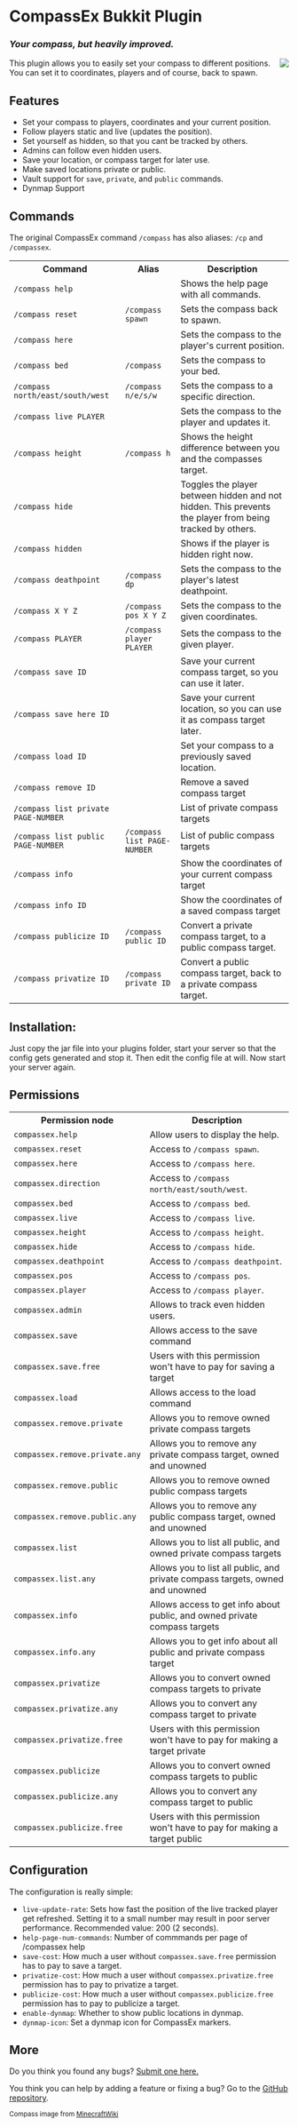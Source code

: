 # CompassEx Bukkit Plugin
### _Your compass, but heavily improved._

<img src="http://dl.dropbox.com/u/8199290/Compass.png" style="float:right;" />

This plugin allows you to easily set your compass to different positions. You can set it to coordinates, players and of course, back to spawn.

## Features

* Set your compass to players, coordinates and your current position.
* Follow players static and live (updates the position).
* Set yourself as hidden, so that you cant be tracked by others.
* Admins can follow even hidden users.
* Save your location, or compass target for later use.
* Make saved locations private or public.
* Vault support for `save`, `private`, and `public` commands.
* Dynmap Support

## Commands

The original CompassEx command `/compass` has also aliases: `/cp` and `/compassex`.

<table>
	<tr>
		<th>Command</th><th>Alias</th><th>Description</th>
	</tr>
	<tr>
		<td><code>/compass help</code></td>
		<td></td>
		<td>Shows the help page with all commands.</td>
	</tr>	
	<tr>
		<td><code>/compass reset</code></td>
		<td><code>/compass spawn</code></td>
		<td>Sets the compass back to spawn.</td>
	</tr>
	<tr>
		<td><code>/compass here</code></td>
		<td></td>
		<td>Sets the compass to the player's current position.</td>
	</tr>
	<tr>
		<td><code>/compass bed</code></td>
		<td><code>/compass</code></td>
		<td>Sets the compass to your bed.</td>
	</tr>
	<tr>
		<td><code>/compass north/east/south/west</code></td>
		<td><code>/compass n/e/s/w</code></td>
		<td>Sets the compass to a specific direction.</td>
	</tr>
	<tr>
		<td><code>/compass live PLAYER</code></td>
		<td></td>
		<td>Sets the compass to the player and updates it.</td>
	</tr>
	<tr>
		<td><code>/compass height</code></td>
		<td><code>/compass h</code></td>
		<td>Shows the height difference between you and the compasses target.</td>
	</tr>
	<tr>
		<td><code>/compass hide</code></td>
		<td></td>
		<td>Toggles the player between hidden and not hidden. This prevents the player from being tracked by others.</td>
	</tr>
	<tr>
		<td><code>/compass hidden</code></td>
		<td></td>
		<td>Shows if the player is hidden right now.</td>
	</tr>
	<tr>
		<td><code>/compass deathpoint</code></td>
		<td><code>/compass dp</code></td>
		<td>Sets the compass to the player's latest deathpoint.</td>
	</tr>
	<tr>
		<td><code>/compass X Y Z</code></td>
		<td><code>/compass pos X Y Z</code></td>
		<td>Sets the compass to the given coordinates.</td>
	</tr>
	<tr>
		<td><code>/compass PLAYER</code></td>
		<td><code>/compass player PLAYER</code></td>
		<td>Sets the compass to the given player.</td>
	</tr>
	<tr>
		<td><code>/compass save ID</code></td>
		<td></td>
		<td>Save your current compass target, so you can use it later.</td>
	</tr>
	<tr>
		<td><code>/compass save here ID</code></td>
		<td></td>
		<td>Save your current location, so you can use it as compass target later.</td>
	</tr>
	<tr>
		<td><code>/compass load ID</code></td>
		<td></td>
		<td>Set your compass to a previously saved location.</td>
	</tr>
	<tr>
		<td><code>/compass remove ID</code></td>
		<td></td>
		<td>Remove a saved compass target</td>
	</tr>
	<tr>
		<td><code>/compass list private PAGE-NUMBER</code></td>
		<td></td>
		<td>List of private compass targets</td>
	</tr>
	<tr>
		<td><code>/compass list public PAGE-NUMBER</code></td>
		<td><code>/compass list PAGE-NUMBER</code></td>
		<td>List of public compass targets</td>
	</tr>
	<tr>
		<td><code>/compass info</code></td>
		<td></td>
		<td>Show the coordinates of your current compass target</td>
	</tr>
	<tr>
		<td><code>/compass info ID</code></td>
		<td></td>
		<td>Show the coordinates of a saved compass target</td>
	</tr>
	<tr>
		<td><code>/compass publicize ID</code></td>
		<td><code>/compass public ID</code></td>
		<td>Convert a private compass target, to a public compass target.</td>
	</tr>
	<tr>
		<td><code>/compass privatize ID</code></td>
		<td><code>/compass private ID</code></td>
		<td>Convert a public compass target, back to a private compass target.</td>
	</tr>
</table>

## Installation:

Just copy the jar file into your plugins folder, start your server so that the config gets generated and stop it. Then edit the config file at will. Now start your server again.

## Permissions

<table>
	<tr>
		<th>Permission node</th>
		<th>Description</th>
	</tr>
	<tr>
		<td><code>compassex.help</code></td>
		<td>Allow users to display the help.</td>
	</tr>
	<tr>
		<td><code>compassex.reset</code></td>
		<td>Access to <code>/compass spawn</code>.</td>
	</tr>
	<tr>
		<td><code>compassex.here</code></td>
		<td>Access to <code>/compass here</code>.</td>
	</tr>
	<tr>
		<td><code>compassex.direction</code></td>
		<td>Access to <code>/compass north/east/south/west</code>.</td>
	</tr>
	<tr>
		<td><code>compassex.bed</code></td>
		<td>Access to <code>/compass bed</code>.</td>
	</tr>
	<tr>
		<td><code>compassex.live</code></td>
		<td>Access to <code>/compass live</code>.</td>
	</tr>
	<tr>
		<td><code>compassex.height</code></td>
		<td>Access to <code>/compass height</code>.</td>
	</tr>
	<tr>
		<td><code>compassex.hide</code></td>
		<td>Access to <code>/compass hide</code>.</td>
	</tr>
	<tr>
		<td><code>compassex.deathpoint</code></td>
		<td>Access to <code>/compass deathpoint</code>.</td>
	</tr>
	<tr>
		<td><code>compassex.pos</code></td>
		<td>Access to <code>/compass pos</code>.</td>
	</tr>
	<tr>
		<td><code>compassex.player</code></td>
		<td>Access to <code>/compass player</code>.</td>
	</tr>
	<tr>
		<td><code>compassex.admin</code></td>
		<td>Allows to track even hidden users.</td>
	</tr>
	<tr>
		<td><code>compassex.save</code></td>
		<td>Allows access to the save command</td>
	</tr>
	<tr>
		<td><code>compassex.save.free</code></td>
		<td>Users with this permission won't have to pay for saving a target</td>
	</tr>
	<tr>
		<td><code>compassex.load</code></td>
		<td>Allows access to the load command</td>
	</tr>
	<tr>
		<td><code>compassex.remove.private</code></td>
		<td>Allows you to remove owned private compass targets</td>
	</tr>
	<tr>
		<td><code>compassex.remove.private.any</code></td>
		<td>Allows you to remove any private compass target, owned and unowned</td>
	</tr>
	<tr>
		<td><code>compassex.remove.public</code></td>
		<td>Allows you to remove owned public compass targets</td>
	</tr>
	<tr>
		<td><code>compassex.remove.public.any</code></td>
		<td>Allows you to remove any public compass target, owned and unowned</td>
	</tr>
	<tr>
		<td><code>compassex.list</code></td>
		<td>Allows you to list all public, and owned private compass targets</td>
	</tr>
	<tr>
		<td><code>compassex.list.any</code></td>
		<td>Allows you to list all public, and private compass targets, owned and unowned</td>
	</tr>
	<tr>
		<td><code>compassex.info</code></td>
		<td>Allows access to get info about public, and owned private compass targets</td>
	</tr>
	<tr>
		<td><code>compassex.info.any</code></td>
		<td>Allows you to get info about all public and private compass target</td>
	</tr>
	<tr>
		<td><code>compassex.privatize</code></td>
		<td>Allows you to convert owned compass targets to private</td>
	</tr>
	<tr>
		<td><code>compassex.privatize.any</code></td>
		<td>Allows you to convert any compass target to private</td>
	</tr>
	<tr>
		<td><code>compassex.privatize.free</code></td>
		<td>Users with this permission won't have to pay for making a target private</td>
	</tr>
	<tr>
		<td><code>compassex.publicize</code></td>
		<td>Allows you to convert owned compass targets to public</td>
	</tr>
	<tr>
		<td><code>compassex.publicize.any</code></td>
		<td>Allows you to convert any compass target to public</td>
	</tr>
	<tr>
		<td><code>compassex.publicize.free</code></td>
		<td>Users with this permission won't have to pay for making a target public</td>
	</tr>
	
</table>

## Configuration
The configuration is really simple:

* `live-update-rate`: Sets how fast the position of the live tracked player get refreshed. Setting it to a small number may result in poor server performance. Recommended value: 200 (2 seconds).
* `help-page-num-commands`: Number of commmands per page of /compassex help
* `save-cost`: How much a user without <code>compassex.save.free</code> permission has to pay to save a target.
* `privatize-cost`: How much a user without <code>compassex.privatize.free</code> permission has to pay to privatize a target.
* `publicize-cost`: How much a user without <code>compassex.publicize.free</code> permission has to pay to publicize a target.
* `enable-dynmap`: Whether to show public locations in dynmap.
* `dynmap-icon`: Set a dynmap icon for CompassEx markers.

## More

Do you think you found any bugs? [Submit one here.](https://github.com/Philipp15b/CompassEx/issues)

You think you can help by adding a feature or fixing a bug? Go to the [GitHub repository](https://github.com/Philipp15b/CompassEx).

<small>Compass image from [MinecraftWiki](http://www.minecraftwiki.net/wiki/File:Compass.png)</small>
